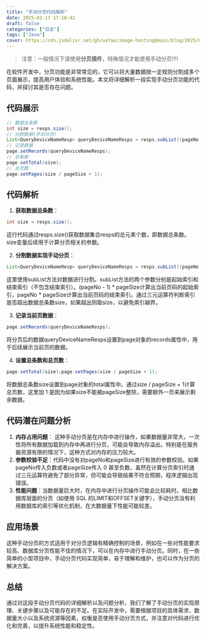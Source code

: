 ```yaml
---
title: "手动分页代码解析"
date: 2025-02-17 17:18:42
draft: false
categories: ["日志"]
tags: ["Java"]
cover: https://cdn.jsdelivr.net/gh/ueYao/image-hosting@main/blog/2025/02/20250217140655645985.png
---
```



> 注意：一般情况下请使用**分页插件**，特殊情况才能使用手动分页!!!!

在软件开发中，分页功能是非常常见的，它可以将大量数据按一定规则分割成多个页面展示，提高用户体验和系统性能。本文将详细解析一段实现手动分页功能的代码，并探讨其是否存在问题。

## 代码展示

```java
// 数据总条数 
int size = resps.size();
// 分割数据(手动分页)
List<QueryDeviceNameResp> queryDeviceNameResps = resps.subList((pageNo - 1) * pageSize > size? size : (pageNo - 1) * pageSize, pageNo * pageSize > size? size : pageNo * pageSize);
// 记录数据
page.setRecords(queryDeviceNameResps);
// 总条数
page.setTotal(size);
// 总页数
page.setPages(size / pageSize + 1);
```

## 代码解析

1. **获取数据总条数**：

```java
int size = resps.size();
```

这行代码通过resps.size()获取数据集合resps的总元素个数，即数据总条数。size变量后续用于计算分页相关的参数。

2. **分割数据实现手动分页**：

```java
List<QueryDeviceNameResp> queryDeviceNameResps = resps.subList((pageNo - 1) * pageSize > size? size : (pageNo - 1) * pageSize, pageNo * pageSize > size? size : pageNo * pageSize);
```

这里使用subList方法对数据进行分割。subList方法的两个参数分别是起始索引和结束索引（不包含结束索引）。(pageNo - 1) * pageSize计算出当前页码的起始索引，pageNo * pageSize计算出当前页码的结束索引。通过三元运算符判断索引是否超出数据总条数size，如果超出则取size，以避免索引越界。

3. **记录当前页数据**：

```java
page.setRecords(queryDeviceNameResps);
```

将分页后的数据queryDeviceNameResps设置到page对象的records属性中，用于后续展示当前页的数据。

4. **设置总条数和总页数**：

```java
page.setTotal(size);page.setPages(size / pageSize + 1);
```

将数据总条数size设置到page对象的total属性中。通过size / pageSize + 1计算总页数，这里加 1 是因为如果size不能被pageSize整除，需要额外一页来展示剩余数据。

## 代码潜在问题分析

1. **内存占用问题**： 这种手动分页是在内存中进行操作，如果数据量非常大，一次性将所有数据加载到内存中再进行分页，可能会导致内存溢出。特别是在服务器资源有限的情况下，这种方式对内存的压力较大。
2. **参数校验不足**：代码中没有对pageNo和pageSize进行有效的参数校验。如果pageNo传入负数或者pageSize传入 0 甚至负数，虽然在计算分页索引时通过三元运算符避免了部分异常，但可能会导致结果不符合预期，程序逻辑出现错误。
3. **性能问题**：当数据量巨大时，在内存中进行分页操作可能会比较耗时。相比数据库层面的分页（如使用 SQL 的LIMIT和OFFSET关键字），手动分页没有利用数据库的索引等优化机制，在大数据量下性能可能较差。

## 应用场景

这种手动分页的方式适用于对分页逻辑有精确控制的场景，例如在一些对性能要求较高、数据库分页性能不佳的情况下，可以在内存中进行手动分页。同时，在一些简单的小型项目中，手动分页代码实现简单，易于理解和维护，也可以作为分页的解决方案。

## 总结

通过对这段手动分页代码的详细解析以及问题分析，我们了解了手动分页的实现原理、关键步骤以及可能存在的不足。在实际开发中，需要根据项目的具体需求、数据量大小以及系统资源等因素，权衡是否使用手动分页方式，并注意对代码进行优化和完善，以提升系统性能和稳定性。

‍

